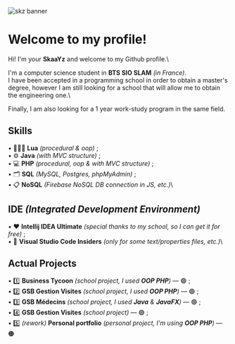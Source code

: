 <img src="https://cdn.discordapp.com/attachments/942861572198518794/968269576573952020/Banner_github.jpg" alt="skz banner">

# Welcome to my profile!
Hi! I'm your **SkaaYz** and welcome to my Github profile.\

I'm a computer science student in **BTS SIO SLAM** *(in France)*.\
I have been accepted in a programming school in order to obtain a master's degree, however I am still looking for a school that will allow me to obtain the engineering one.\

Finally, I am also looking for a 1 year work-study program in the same field.

## Skills
• 👨🏻‍💻 **Lua** *(procedural & oop)* ;\
• ⚙️ **Java** *(with MVC structure)* ;\
• 💻 **PHP** *(procedural, oop & with MVC structure)* ;\
• 🗂 **SQL** *(MySQL, Postgres, phpMyAdmin)* ;\
• 📋 **NoSQL** *(Firebase NoSQL DB connection in JS, etc.)*\

## IDE *(Integrated Development Environment)*
• ❤️ **Intellij IDEA Ultimate** *(special thanks to my school, so I can get it for free)* ;\
• 📝 **Visual Studio Code Insiders** *(only for some text/properties files, etc.)*\

## Actual Projects
• 1️⃣ **Business Tycoon** *(school project, I used **OOP PHP**)* — 🟢 ;\
• 2️⃣ **GSB Gestion Visites** *(school project, I used **OOP PHP**)* — 🟢 ;\
• 3️⃣ **GSB Médecins** *(school project, I used **Java** & **JavaFX**)* — 🟢 ;\
• 4️⃣ **GSB Gestion Visites** *(school project)* — 🟢 ;\
• 5️⃣ *(rework)* **Personal portfolio** *(personal project, I'm using **OOP PHP**)* — 🟠 
